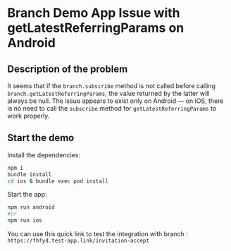 # Branch Demo App Issue with getLatestReferringParams on Android

## Description of the problem

It seems that if the `branch.subscribe` method is not called before calling `branch.getLatestReferringParams`, the value returned by the latter will always be null. The issue appears to exist only on Android — on iOS, there is no need to call the `subscribe` method for `getLatestReferringParams` to work properly.

## Start the demo

Install the dependencies:

```sh
npm i
bundle install
cd ios & bundle exec pod install
```

Start the app:

```sh
npm run android
#or
npm run ios
```

You can use this quick link to test the integration with branch :
`https://fhfyd.test-app.link/invitation-accept`
